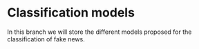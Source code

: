 # Classification models

In this branch we will store the different models proposed for the classification of fake news.